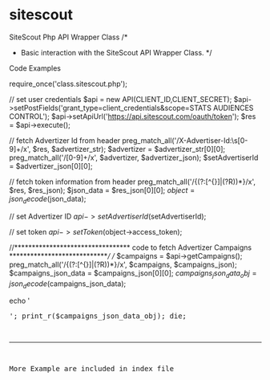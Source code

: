 sitescout
=========

SiteScout Php API Wrapper Class
/*
* Basic interaction with the SiteScout API Wrapper Class.
*/

Code Examples

require_once('class.sitescout.php');

// set user credentials
$api = new API(CLIENT_ID,CLIENT_SECRET);
$api->setPostFields('grant_type=client_credentials&scope=STATS AUDIENCES CONTROL');
$api->setApiUrl('https://api.sitescout.com/oauth/token');
$res = $api->execute();

// fetch Advertizer Id from header
preg_match_all('/X-Advertiser-Id:\s[0-9]+/x', $res, $advertizer_str);
$advertizer = $advertizer_str[0][0];
preg_match_all('/[0-9]+/x', $advertizer, $advertizer_json);
$setAdvertiserId = $advertizer_json[0][0];

// fetch token information from header
preg_match_all('/\{(?:[^{}]|(?R))*\}/x', $res, $res_json);
$json_data = $res_json[0][0];
$object = json_decode($json_data);

// set Advertizer ID
$api->setAdvertiserId($setAdvertiserId);

// set token
$api->setToken($object->access_token);


//********************************* code to fetch Advertizer Campaigns *****************************/
/*
$campaigns = $api->getCampaigns();
preg_match_all('/\{(?:[^{}]|(?R))*\}/x', $campaigns, $campaigns_json);
$campaigns_json_data = $campaigns_json[0][0];
$campaigns_json_data_obj = json_decode($campaigns_json_data);

echo '<pre>';
print_r($campaigns_json_data_obj);
die;

---------------------------------------------------------
More Example are included in index file
